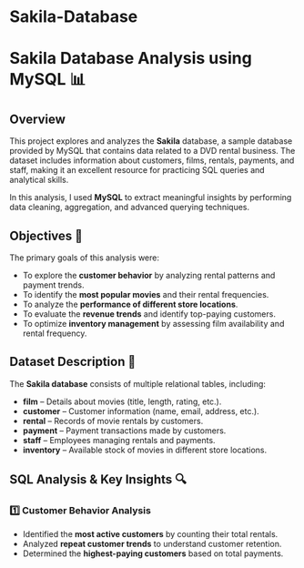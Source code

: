 # Sakila-Database
# **Sakila Database Analysis using MySQL** 📊

## **Overview**
This project explores and analyzes the **Sakila** database, a sample database provided by MySQL that contains data related to a DVD rental business. The dataset includes information about customers, films, rentals, payments, and staff, making it an excellent resource for practicing SQL queries and analytical skills.

In this analysis, I used **MySQL** to extract meaningful insights by performing data cleaning, aggregation, and advanced querying techniques.

## **Objectives** 🎯
The primary goals of this analysis were:
- To explore the **customer behavior** by analyzing rental patterns and payment trends.
- To identify the **most popular movies** and their rental frequencies.
- To analyze the **performance of different store locations**.
- To evaluate the **revenue trends** and identify top-paying customers.
- To optimize **inventory management** by assessing film availability and rental frequency.

## **Dataset Description** 📂
The **Sakila database** consists of multiple relational tables, including:
- **film** – Details about movies (title, length, rating, etc.).
- **customer** – Customer information (name, email, address, etc.).
- **rental** – Records of movie rentals by customers.
- **payment** – Payment transactions made by customers.
- **staff** – Employees managing rentals and payments.
- **inventory** – Available stock of movies in different store locations.

## **SQL Analysis & Key Insights** 🔍

### **1️⃣ Customer Behavior Analysis**
- Identified the **most active customers** by counting their total rentals.
- Analyzed **repeat customer trends** to understand customer retention.
- Determined the **highest-paying customers** based on total payments.
